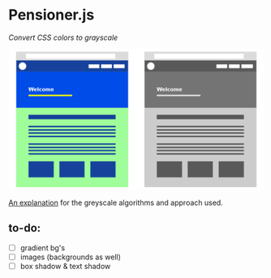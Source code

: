 # Pensioner.js

*Convert CSS colors to grayscale*

![screenshot](screenshot.png)

[An explanation](https://tabreturn.github.io/code/html/javascript/2017/01/26/converting_css_colour_to_greyscale.html)
for the greyscale algorithms and approach used.

## to-do:

- [ ] gradient bg's
- [ ] images (backgrounds as well)
- [ ] box shadow & text shadow
